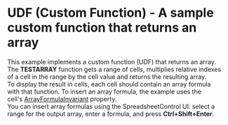 # UDF (Custom Function) - A sample custom function that returns an array


This example implements a custom function (UDF) that returns an array. The <strong>TESTARRAY</strong> function gets a range of cells, multiplies relative indexes of a cell in the range by the cell value and returns the resulting array.<br>To display the result in cells, each cell should contain an array formula with that function. To insert an array formula, the example uses the cell's <a href="http://help.devexpress.com/#CoreLibraries/DevExpressSpreadsheetRange_ArrayFormulaInvarianttopic">ArrayFormulaInvariant</a> property.<br>You can insert array formulas using the SpreadsheetControl UI: select a range for the output array, enter a formula, and press <strong>Ctrl+Shift+Enter</strong>.<br><br><br>

<br/>


